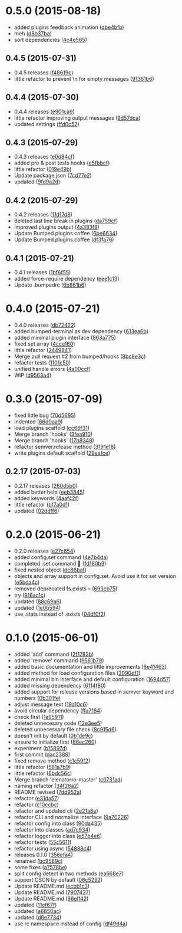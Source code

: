 <a name="0.5.0"></a>
# 0.5.0 (2015-08-18)


* added plugins feedback animation
 ([dbe4bfb](https://github.com/bumped/bumped/commit/dbe4bfb))
* meh
 ([d8b37ba](https://github.com/bumped/bumped/commit/d8b37ba))
* sort dependencies
 ([4c4e565](https://github.com/bumped/bumped/commit/4c4e565))



<a name="0.4.5"></a>
## 0.4.5 (2015-07-31)


* 0.4.5 releases
 ([f48619c](https://github.com/bumped/bumped/commit/f48619c))
* little refactor to prevent \n for empty messages
 ([91361b6](https://github.com/bumped/bumped/commit/91361b6))



<a name="0.4.4"></a>
## 0.4.4 (2015-07-30)


* 0.4.4 releases
 ([e901ca9](https://github.com/bumped/bumped/commit/e901ca9))
* little refactor improving output messages
 ([9d57dca](https://github.com/bumped/bumped/commit/9d57dca))
* updated settings
 ([ffd0c52](https://github.com/bumped/bumped/commit/ffd0c52))



<a name="0.4.3"></a>
## 0.4.3 (2015-07-29)


* 0.4.3 releases
 ([e0d84cf](https://github.com/bumped/bumped/commit/e0d84cf))
* added pre & post tests hooks
 ([e5fbbcf](https://github.com/bumped/bumped/commit/e5fbbcf))
* little refactor
 ([019e49b](https://github.com/bumped/bumped/commit/019e49b))
* Update package.json
 ([7cd77e2](https://github.com/bumped/bumped/commit/7cd77e2))
* updated
 ([9fd9a2d](https://github.com/bumped/bumped/commit/9fd9a2d))



<a name="0.4.2"></a>
## 0.4.2 (2015-07-29)


* 0.4.2 releases
 ([11d17d8](https://github.com/bumped/bumped/commit/11d17d8))
* deleted last line break in plugins
 ([da759cf](https://github.com/bumped/bumped/commit/da759cf))
* improved plugins output
 ([4a383f8](https://github.com/bumped/bumped/commit/4a383f8))
* Update Bumped.plugins.coffee
 ([6be6634](https://github.com/bumped/bumped/commit/6be6634))
* Update Bumped.plugins.coffee
 ([df3fa76](https://github.com/bumped/bumped/commit/df3fa76))



<a name="0.4.1"></a>
## 0.4.1 (2015-07-21)


* 0.4.1 releases
 ([1bf6f55](https://github.com/bumped/bumped/commit/1bf6f55))
* added force-require dependency
 ([eee1c13](https://github.com/bumped/bumped/commit/eee1c13))
* Update .bumpedrc
 ([6b861b6](https://github.com/bumped/bumped/commit/6b861b6))



<a name="0.4.0"></a>
# 0.4.0 (2015-07-21)


* 0.4.0 releases
 ([db72422](https://github.com/bumped/bumped/commit/db72422))
* added bumped-terminal as dev dependency
 ([613ea6b](https://github.com/bumped/bumped/commit/613ea6b))
* added minimal plugin interface
 ([863a775](https://github.com/bumped/bumped/commit/863a775))
* fixed set array
 ([4cce160](https://github.com/bumped/bumped/commit/4cce160))
* little refactor
 ([2449841](https://github.com/bumped/bumped/commit/2449841))
* Merge pull request #2 from bumped/hooks
 ([8bc8e3c](https://github.com/bumped/bumped/commit/8bc8e3c))
* refactor tests
 ([1101c50](https://github.com/bumped/bumped/commit/1101c50))
* unified handle errors
 ([4a00ccf](https://github.com/bumped/bumped/commit/4a00ccf))
* WIP
 ([d9563a4](https://github.com/bumped/bumped/commit/d9563a4))



<a name="0.3.0"></a>
# 0.3.0 (2015-07-09)


* fixed little bug
 ([70d5695](https://github.com/bumped/bumped/commit/70d5695))
* indented
 ([66d0aa9](https://github.com/bumped/bumped/commit/66d0aa9))
* load plugins scaffold
 ([cc66f31](https://github.com/bumped/bumped/commit/cc66f31))
* Merge branch 'hooks'
 ([3fea910](https://github.com/bumped/bumped/commit/3fea910))
* Merge branch 'hooks'
 ([17b8348](https://github.com/bumped/bumped/commit/17b8348))
* refactor semver.release method
 ([3191e18](https://github.com/bumped/bumped/commit/3191e18))
* write plugins default scaffold
 ([29eafce](https://github.com/bumped/bumped/commit/29eafce))



<a name="0.2.17"></a>
## 0.2.17 (2015-07-03)


* 0.2.17 releases
 ([260d5b0](https://github.com/bumped/bumped/commit/260d5b0))
* added better help
 ([eeb3845](https://github.com/bumped/bumped/commit/eeb3845))
* added keywords
 ([4aaf42f](https://github.com/bumped/bumped/commit/4aaf42f))
* little refactor
 ([bf7a0d1](https://github.com/bumped/bumped/commit/bf7a0d1))
* updated
 ([02ddff6](https://github.com/bumped/bumped/commit/02ddff6))



<a name="0.2.0"></a>
# 0.2.0 (2015-06-21)


* 0.2.0 releases
 ([e27c654](https://github.com/bumped/bumped/commit/e27c654))
* added config.set command
 ([4e7b4da](https://github.com/bumped/bumped/commit/4e7b4da))
* completed .set command 💄
 ([1d180b3](https://github.com/bumped/bumped/commit/1d180b3))
* fixed nested object
 ([dc86baf](https://github.com/bumped/bumped/commit/dc86baf))
* objects and array support in config.set. Avoid use it for set version
 ([e5bda4c](https://github.com/bumped/bumped/commit/e5bda4c))
* removed deprecated fs.exists 💀
 ([693cb75](https://github.com/bumped/bumped/commit/693cb75))
* try
 ([916ac1c](https://github.com/bumped/bumped/commit/916ac1c))
* updated
 ([88c69a6](https://github.com/bumped/bumped/commit/88c69a6))
* updated
 ([1e0b594](https://github.com/bumped/bumped/commit/1e0b594))
* use .stats instead of .exists
 ([04df0f2](https://github.com/bumped/bumped/commit/04df0f2))



<a name="0.1.0"></a>
# 0.1.0 (2015-06-01)


* added 'add' command
 ([2f1783b](https://github.com/bumped/bumped/commit/2f1783b))
* added 'remove' command
 ([9561b79](https://github.com/bumped/bumped/commit/9561b79))
* added basic documentation and little improvements
 ([8e41463](https://github.com/bumped/bumped/commit/8e41463))
* added method for load configuration files
 ([3090df1](https://github.com/bumped/bumped/commit/3090df1))
* added minimal bin interface and default configuration
 ([1694d57](https://github.com/bumped/bumped/commit/1694d57))
* added missing dependency
 ([6114f80](https://github.com/bumped/bumped/commit/6114f80))
* added support for release versions based in semver keyword and numbers
 ([0b301fe](https://github.com/bumped/bumped/commit/0b301fe))
* adjust message text
 ([19a10c6](https://github.com/bumped/bumped/commit/19a10c6))
* avoid circular dependency
 ([ffa7184](https://github.com/bumped/bumped/commit/ffa7184))
* check first
 ([1a95911](https://github.com/bumped/bumped/commit/1a95911))
* deleted unnecesary code
 ([12e3ee5](https://github.com/bumped/bumped/commit/12e3ee5))
* deleted unnecessary file check
 ([8c915d6](https://github.com/bumped/bumped/commit/8c915d6))
* doesn't init by default
 ([0b1de9c](https://github.com/bumped/bumped/commit/0b1de9c))
* ensure to initialize first
 ([86ec260](https://github.com/bumped/bumped/commit/86ec260))
* experiment
 ([b15897d](https://github.com/bumped/bumped/commit/b15897d))
* first commit
 ([dac2388](https://github.com/bumped/bumped/commit/dac2388))
* fixed remove method
 ([c1c59f2](https://github.com/bumped/bumped/commit/c1c59f2))
* little refactor
 ([581a7b9](https://github.com/bumped/bumped/commit/581a7b9))
* little refactor
 ([6bdc56c](https://github.com/bumped/bumped/commit/6bdc56c))
* Merge branch 'elenatorro-master'
 ([c0731ad](https://github.com/bumped/bumped/commit/c0731ad))
* naming refactor
 ([34f26a2](https://github.com/bumped/bumped/commit/34f26a2))
* README revised
 ([7dd952a](https://github.com/bumped/bumped/commit/7dd952a))
* refactor
 ([e31da57](https://github.com/bumped/bumped/commit/e31da57))
* refactor
 ([c10ccbc](https://github.com/bumped/bumped/commit/c10ccbc))
* refactor and updated cli
 ([2e21a8e](https://github.com/bumped/bumped/commit/2e21a8e))
* refactor CLI and normalize interface
 ([9a70226](https://github.com/bumped/bumped/commit/9a70226))
* refactor config into class
 ([90da435](https://github.com/bumped/bumped/commit/90da435))
* refactor into classes
 ([ad7c934](https://github.com/bumped/bumped/commit/ad7c934))
* refactor logger into class
 ([e57b4e6](https://github.com/bumped/bumped/commit/e57b4e6))
* refactor tests
 ([55c5611](https://github.com/bumped/bumped/commit/55c5611))
* refactor using async
 ([54888c4](https://github.com/bumped/bumped/commit/54888c4))
* releases 0.1.0
 ([356efa4](https://github.com/bumped/bumped/commit/356efa4))
* renamed
 ([bc9589c](https://github.com/bumped/bumped/commit/bc9589c))
* some fixes
 ([a7578be](https://github.com/bumped/bumped/commit/a7578be))
* split config.detect in two methods
 ([ea668e7](https://github.com/bumped/bumped/commit/ea668e7))
* support CSON by default
 ([06c5292](https://github.com/bumped/bumped/commit/06c5292))
* Update README.md
 ([ecbb1c3](https://github.com/bumped/bumped/commit/ecbb1c3))
* Update README.md
 ([7907437](https://github.com/bumped/bumped/commit/7907437))
* Update README.md
 ([66eff42](https://github.com/bumped/bumped/commit/66eff42))
* updated
 ([11ef67f](https://github.com/bumped/bumped/commit/11ef67f))
* updated
 ([a6850ac](https://github.com/bumped/bumped/commit/a6850ac))
* updated
 ([d6e7734](https://github.com/bumped/bumped/commit/d6e7734))
* use rc namespace instead of config
 ([df49d4a](https://github.com/bumped/bumped/commit/df49d4a))



